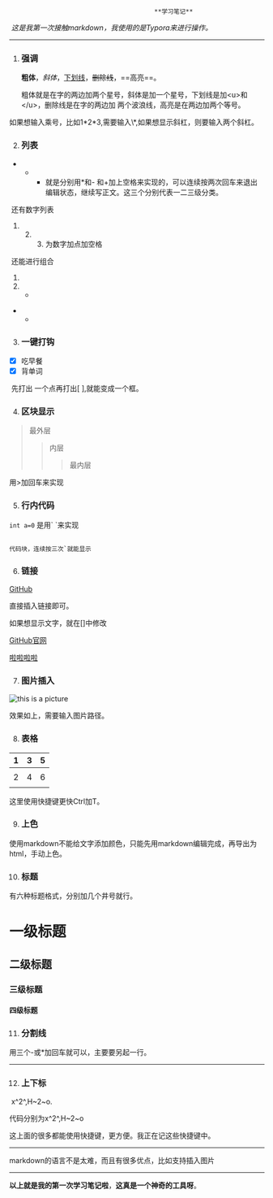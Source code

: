                                             **学习笔记**

​                                          *这是我第一次接触markdown，我使用的是Typora来进行操作。*

---



1. ### 强调

   **粗体**，*斜体*，<u>下划线</u>，~~删除线~~，==高亮==。
   
   粗体就是在字的两边加两个星号，斜体是加一个星号，下划线是加\<u>和\</u>，删除线是在字的两边加 两个波浪线，高亮是在两边加两个等号。

​     如果想输入乘号，比如1\*2\*3,需要输入\\*,如果想显示斜杠，则要输入两个斜杠。



2. ###  列表

* - + 就是分别用\*和\- 和\+加上空格来实现的，可以连续按两次回车来退出编辑状态，继续写正文。这三个分别代表一二三级分类。

​       还有数字列表

1. 2. 3. 为数字加点加空格

​     还能进行组合

1. 
2. * 

* -  

  

3. ### 一键打钩

- [x] 吃早餐
- [x] 背单词

​    先打出 一个点再打出[ ],就能变成一个框。

4. ### 区块显示

> 最外层
>
> > 内层
> >
> > > 最内层

用>加回车来实现



5. ### 行内代码

`int a=0` 是用\` \`来实现

```

代码块，连续按三次`就能显示

```

6. ### 链接

[GitHub](https://github.com/)

直接插入链接即可。

如果想显示文字，就在[]中修改

[GitHub官网](https://github.com/)

[啦啦啦啦](https://github.com/)



7. ### 图片插入

![this is a picture](https://www.gywb.cn/pic/004/009/456/00400945623_048f3247.png"美景")





效果如上，需要输入图片路径。



8. ### 表格

| 1    | 3    | 5    |
| ---- | ---- | ---- |
|      |      |      |
| 2    | 4    | 6    |
|      |      |      |

这里使用快捷键更快Ctrl加T。



9. ### 上色

使用markdown不能给文字添加颜色，只能先用markdown编辑完成，再导出为html，手动上色。



10. ### 标题

有六种标题格式，分别加几个井号就行。

# 一级标题

## 二级标题

### 三级标题

#### 四级标题



11. ### 分割线

用三个-或*加回车就可以，主要要另起一行。

---





12. ### 上下标

​    x^2^,H~2~o.

  代码分别为x\^2\^,H\~2\~o



这上面的很多都能使用快捷键，更方便。我正在记这些快捷键中。

***



markdown的语言不是太难，而且有很多优点，比如支持插入图片

___

**以上就是我的第一次学习笔记啦**，**这真是一个神奇的工具呀**。

